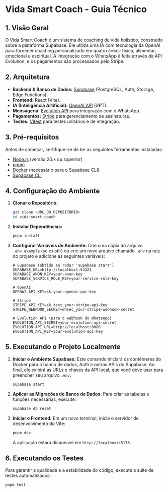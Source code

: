 # Vida Smart Coach - Guia Técnico

## 1. Visão Geral

O Vida Smart Coach é um sistema de coaching de vida holístico, construído sobre a plataforma Supabase. Ele utiliza uma IA com tecnologia da OpenAI para fornecer coaching personalizado em quatro áreas: física, alimentar, emocional e espiritual. A integração com o WhatsApp é feita através da API Evolution, e os pagamentos são processados pelo Stripe.

## 2. Arquitetura

- **Backend & Banco de Dados:** [Supabase](https://supabase.com/) (PostgreSQL, Auth, Storage, Edge Functions).
- **Frontend:** React (Vite).
- **IA (Inteligência Artificial):** [OpenAI API](https://openai.com/docs) (GPT).
- **Mensageria:** [Evolution API](https://evolution-api.com/) para integração com o WhatsApp.
- **Pagamentos:** [Stripe](https://stripe.com/) para gerenciamento de assinaturas.
- **Testes:** [Vitest](https://vitest.dev/) para testes unitários e de integração.

## 3. Pré-requisitos

Antes de começar, certifique-se de ter as seguintes ferramentas instaladas:

- [Node.js](https://nodejs.org/) (versão 20.x ou superior)
- [pnpm](https://pnpm.io/installation)
- [Docker](https://www.docker.com/products/docker-desktop/) (necessário para o Supabase CLI)
- [Supabase CLI](https://supabase.com/docs/guides/cli)

## 4. Configuração do Ambiente

1.  **Clonar o Repositório:**
    ```bash
    git clone <URL_DO_REPOSITORIO>
    cd vida-smart-coach
    ```

2.  **Instalar Dependências:**
    ```bash
    pnpm install
    ```

3.  **Configurar Variáveis de Ambiente:**
    Crie uma cópia do arquivo `.env.example` (se existir) ou crie um novo arquivo chamado `.env` na raiz do projeto e adicione as seguintes variáveis:

    ```env
    # Supabase (obtido ao rodar 'supabase start')
    SUPABASE_URL=http://localhost:54321
    SUPABASE_ANON_KEY=your-anon-key
    SUPABASE_SERVICE_ROLE_KEY=your-service-role-key

    # OpenAI
    OPENAI_API_KEY=sk-your-openai-api-key

    # Stripe
    STRIPE_API_KEY=sk_test_your-stripe-api-key
    STRIPE_WEBHOOK_SECRET=whsec_your-stripe-webhook-secret

    # Evolution API (para o webhook do WhatsApp)
    EVOLUTION_API_SECRET=your-evolution-api-secret
    EVOLUTION_API_URL=http://localhost:8080
    EVOLUTION_API_KEY=your-evolution-api-key
    ```

## 5. Executando o Projeto Localmente

1.  **Iniciar o Ambiente Supabase:**
    Este comando iniciará os contêineres do Docker para o banco de dados, Auth e outras APIs do Supabase. Ao final, ele exibirá as URLs e chaves da API local, que você deve usar para preencher seu arquivo `.env`.

    ```bash
    supabase start
    ```

2.  **Aplicar as Migrações do Banco de Dados:**
    Para criar as tabelas e funções necessárias, execute:
    ```bash
    supabase db reset
    ```

3.  **Iniciar o Frontend:**
    Em um novo terminal, inicie o servidor de desenvolvimento do Vite:
    ```bash
    pnpm dev
    ```
    A aplicação estará disponível em `http://localhost:5173`.

## 6. Executando os Testes

Para garantir a qualidade e a estabilidade do código, execute a suíte de testes automatizados:

```bash
pnpm test
```
